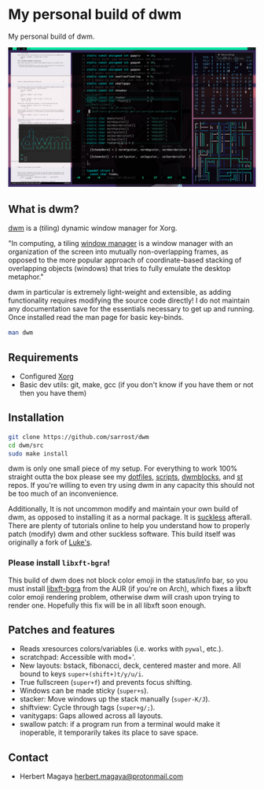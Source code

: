 # My personal build of dwm

My personal build of dwm.

<p align="center">
  <img src="preview.gif"/>
</p>

## What is dwm?

[dwm](https://wiki.archlinux.org/index.php/Dwm) is a (tiling) dynamic window manager for Xorg. 

"In computing, a tiling [window manager](https://en.wikipedia.org/wiki/Tiling_window_manager) is a window manager with an organization of the screen into mutually non-overlapping frames, as opposed to the more popular approach of coordinate-based stacking of overlapping objects (windows) that tries to fully emulate the desktop metaphor."

dwm in particular is extremely light-weight and extensible, as adding functionality requires modifying the source code directly! I do not maintain any documentation save for the essentials necessary to get up and running. Once installed read the man page for basic key-binds.

```bash
man dwm
```

## Requirements

* Configured [Xorg](https://wiki.archlinux.org/index.php/Xorg)
* Basic dev utils: git, make, gcc (if you don't know if you have them or not then you have them)

## Installation 

```bash
git clone https://github.com/sarrost/dwm
cd dwm/src
sudo make install
```

dwm is only one small piece of my setup. For everything to work 100% straight outta the box please see my [dotfiles](https://github.com/sarrost/dotfiles), [scripts](https://github.com/sarrost/scripts), [dwmblocks](https://github.com/sarrost/dwmblocks), and [st](https://github.com/sarrost/st) repos. If you're willing to even try using dwm in any capacity this should not be too much of an inconvenience.

Additionally, It is not uncommon modify and maintain your own build of dwm, as opposed to installing it as a normal package. It is [suckless](https://suckless.org/philosophy/) afterall. There are plenty of tutorials online to help you understand how to properly patch (modify) dwm and other suckless software. This build itself was originally a fork of [Luke's](https://github.com/lukesmithxyz/dwm).

### Please install `libxft-bgra`!

This build of dwm does not block color emoji in the status/info bar, so you must install [libxft-bgra](https://aur.archlinux.org/packages/libxft-bgra/) from the AUR (if you're on Arch), which fixes a libxft color emoji rendering problem, otherwise dwm will crash upon trying to render one. Hopefully this fix will be in all libxft soon enough.

## Patches and features

- Reads xresources colors/variables (i.e. works with `pywal`, etc.).
- scratchpad: Accessible with mod+'.
- New layouts: bstack, fibonacci, deck, centered master and more. All bound to keys `super+(shift+)t/y/u/i`.
- True fullscreen (`super+f`) and prevents focus shifting.
- Windows can be made sticky (`super+s`).
- stacker: Move windows up the stack manually (`super-K/J`).
- shiftview: Cycle through tags (`super+g/;`).
- vanitygaps: Gaps allowed across all layouts.
- swallow patch: if a program run from a terminal would make it inoperable, it temporarily takes its place to save space.


## Contact

* Herbert Magaya <herbert.magaya@protonmail.com>
